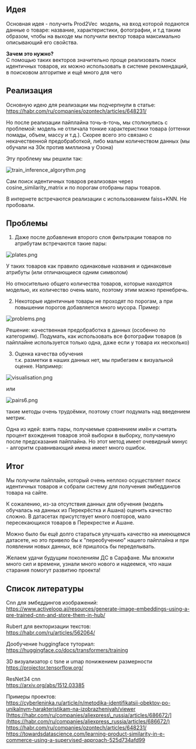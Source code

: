 

## Идея

Основная идея - получить Prod2Vec  модель, на вход которой подаются данные о товаре: название, характеристики, фотографии, и т.д таким образом, чтобы на выходе мы получили вектор товара максимально описывающий его свойства.

**Зачем это нужно?**  
С помощью таких векторов значительно проще реализовать поиск идентичных товаров, их можно использовать в системе рекомендаций, в поисковом алгоритме и ещё много для чего

## Реализация

Основную идею для реализации мы подчерпнули в статье:  
https://habr.com/ru/companies/ozontech/articles/648231/

Но после реализации пайплайна точь-в-точь, мы столкнулись с проблемой: модель не отличала тонкие характеристики товара (оттенки помады, объем, массу и т.д.). Скорее всего это связано с некачественной предобработкой, либо малым количеством данных (мы обучали на 30к против миллиона у Озона)

Эту проблему мы решили так:

![train_inference_algorythm.png](./media/train_inference_algorythm.png)

Сам поиск идентичных товаров реализован через cosine\_similarity\_matrix и по порогам отобраны пары товаров.

В интернете встречаются реализации с использованием faiss+KNN. Не пробовали.

## Проблемы

1.  Даже после добавления второго слоя фильтрации товаров по атрибутам встречаются такие пары:

![plates.png](./media/plates.png)

У таких товаров как правило одинаковые названия и одинаковые атрибуты (или отличающиеся одним символом)

Но относительно общего количества товаров, которые находятся моделью, их количество очень мало, поэтому этим можно пренебречь.

2.  Некоторые идентичные товары не проходят по порогам, а при повышении порогов добавляется много мусора. Пример:

![problems.png](./media/problems.png)

Решение: качественная предобработка в данных (особенно по категориям). Подумать, как использовать все фотографии товаров (в пайплайне используется только одна, даже если у товара их несколько)

3.  Оценка качества обучения  
    т.к. разметки в наших данных нет, мы прибегаем к визуальной оценке. Например:

![visualisation.png](./media/visualisation.png)

или

![pairs6.png](./media/pairs6.png)

такие методы очень трудоёмки, поэтому стоит подумать над введением метрик.

Одна из идей: взять пары, получаемые сравнением имён и считать процент вхождения товаров этой выборки в выборку, получаемую после предсказания пайплайна. Но этот метод имеет очевидный минус - алгоритм сравнивающий имена имеет много ошибок.

## Итог

Мы получили пайплайн, который очень неплохо осуществляет поиск идентичных товаров и собрали систему для получения эмбеддингов товара на сайте.

К сожалению, из-за отсутствия данных для обучения (модель обучалась на данных из Перекрёстка и Ашана) оценить качество сложно. В датасетах присутствует много повторов, мало пересекающихся товаров в Перекрестке и Ашане.

Можно было бы ещё долго стараться улучшать качество на имеющемся датасете, но это привело бы к "переобучению" нашего пайплайна и при появлении новых данных, всё пришлось бы переделывать.

Желаем удачи будущим поколениям ДС в Сарафане. Мы вложили много сил и времени, узнали много нового и надеемся, что наши старания помогут развитию проекта!

## Список литературы

Cnn для эмбеддингов изображений:  
https://www.activeloop.ai/resources/generate-image-embeddings-using-a-pre-trained-cnn-and-store-them-in-hub/

Rubert для векторизации текстов:  
https://habr.com/ru/articles/562064/

Дообучение huggingface туториал:  
https://huggingface.co/docs/transformers/training

3D визуализатор с tsne и umap понижением размерности  
https://projector.tensorflow.org/

ResNet34 cnn  
https://arxiv.org/abs/1512.03385

Примеры проектов:  
https://cyberleninka.ru/article/n/metodika-identifikatsii-obektov-po-unikalnym-harakteristikam-na-izobrazheniyah/viewer  
[https://habr.com/ru/companies/aliexpress\_russia/articles/686672/](https://habr.com/ru/companies/aliexpress_russia/articles/686672/)  
https://habr.com/ru/companies/ozontech/articles/648231/  
https://towardsdatascience.com/learning-product-similarity-in-e-commerce-using-a-supervised-approach-525d734afd99

